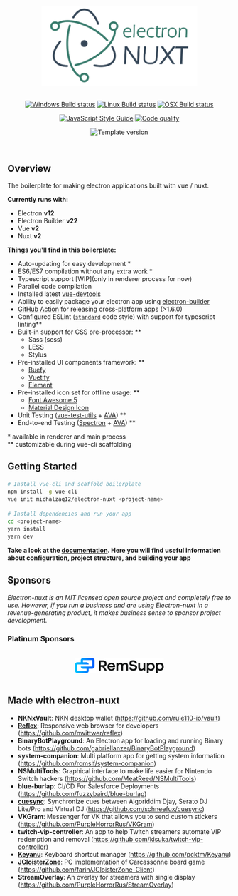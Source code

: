 

<div align="center">
<br>
<img width="350" src="./docs/.vuepress/images/electron-nuxt.png" alt="electron-nuxt">
<br>
<br>
</div>

<div align="center">

[![Windows Build status](https://img.shields.io/github/workflow/status/michalzaq12/electron-nuxt/os-windows?label=WINDOWS&style=for-the-badge)](https://github.com/michalzaq12/electron-nuxt/actions)
[![Linux Build status](https://img.shields.io/github/workflow/status/michalzaq12/electron-nuxt/os-linux?label=LINUX&style=for-the-badge)](https://github.com/michalzaq12/electron-nuxt/actions)
[![OSX Build status](https://img.shields.io/github/workflow/status/michalzaq12/electron-nuxt/os-mac?label=MACOS&style=for-the-badge)](https://github.com/michalzaq12/electron-nuxt/actions)

</div>

<div align="center">

[![JavaScript Style Guide](https://img.shields.io/badge/code_style-standard-brightgreen.svg?style=for-the-badge&color=yellow)](https://standardjs.com)
[![Code quality](https://img.shields.io/codefactor/grade/github/michalzaq12/electron-nuxt.svg?style=for-the-badge)](https://www.codefactor.io/repository/github/michalzaq12/electron-nuxt)

![Template version](https://img.shields.io/github/package-json/version/michalzaq12/electron-nuxt.svg?label=TEMPLATE%20VERSION&style=for-the-badge)

</div>

<br>

## Overview

The boilerplate for making electron applications built with vue / nuxt.

**Currently runs with:**

- Electron **v12**
- Electron Builder **v22**
- Vue **v2**
- Nuxt **v2**

**Things you'll find in this boilerplate:**

* Auto-updating for easy development \*
* ES6/ES7 compilation without any extra work \*
* Typescript support [WIP](only in renderer process for now)
* Parallel code compilation
* Installed latest [vue-devtools](https://github.com/vuejs/vue-devtools)
* Ability to easily package your electron app using [electron-builder](https://github.com/electron-userland/electron-builder)
* [GitHub Action](https://github.com/michalzaq12/action-electron-nuxt) for releasing cross-platform apps (>1.6.0)
* Configured ESLint ([`standard`](https://github.com/feross/standard) code style) with support for typescript linting\**
* Built-in support for CSS pre-processor: \**
    * Sass (scss)
    * LESS
    * Stylus
* Pre-installed UI components framework: \**
    * [Buefy](https://buefy.org)
    * [Vuetify](https://vuetifyjs.com/en/)
    * [Element](https://element.eleme.io/#/en-US)
* Pre-installed icon set for offline usage: \**
    * [Font Awesome 5](https://fontawesome.com/icons)
    * [Material Design Icon](https://materialdesignicons.com)
* Unit Testing \([vue-test-utils](https://vue-test-utils.vuejs.org) + [AVA](https://github.com/avajs/ava)\) \**
* End-to-end Testing \([Spectron](https://github.com/electron/spectron) + [AVA](https://github.com/avajs/ava)\) \** 

\* available in renderer and main process <br>
\** customizable during vue-cli scaffolding



## Getting Started

```bash
# Install vue-cli and scaffold boilerplate
npm install -g vue-cli
vue init michalzaq12/electron-nuxt <project-name>

# Install dependencies and run your app
cd <project-name>
yarn install
yarn dev 
```

**Take a look at the [documentation](https://michalzaq12.github.io/electron-nuxt/). Here you will find useful information about configuration, project structure, and building your app**

## Sponsors

*Electron-nuxt is an MIT licensed open source project and completely free to use. However, 
if you run a business and are using Electron-nuxt in a revenue-generating product, 
it makes business sense to sponsor project development.*

### Platinum Sponsors

<div align="center">
<br>
<a href="https://remsupp.com"><img width="200" src="./docs/.vuepress/images/remsupp.svg" alt="RemSupp"></a>
<br>
<br>
</div>


## Made with electron-nuxt

* **NKNxVault**: NKN desktop wallet (https://github.com/rule110-io/vault)
* [**Reflex**](https://reflexapp.nickwittwer.com): Responsive web browser for developers (https://github.com/nwittwer/reflex)
* **BinaryBotPlayground**: An Electron app for loading and running Binary bots (https://github.com/gabriellanzer/BinaryBotPlayground)
* **system-companion**: Multi platform app for getting system information (https://github.com/romslf/system-companion)
* **NSMultiTools**: Graphical interface to make life easier for Nintendo Switch hackers (https://github.com/MeatReed/NSMultiTools)
* **blue-burlap**: CI/CD For Salesforce Deployments (https://github.com/fuzzybaird/blue-burlap)
* [**cuesync**](https://cuesync.pro/): Synchronize cues between Algoriddim Djay, Serato DJ Lite/Pro and Virtual DJ (https://github.com/schneefux/cuesync)
* **VKGram**: Messenger for VK that allows you to send custom stickers (https://github.com/PurpleHorrorRus/VKGram)
* **twitch-vip-controller**: An app to help Twitch streamers automate VIP redemption and removal (https://github.com/kisuka/twitch-vip-controller)
* [**Keyanu**](https://cloud.kopanko.com/index.php/s/t7karHgpWLqdinA): Keyboard shortcut manager (https://github.com/pcktm/Keyanu)
* [**JCloisterZone**](https://jcloisterzone.com/en/): PC implementation of Carcassonne board game (https://github.com/farin/JCloisterZone-Client)
* **StreamOverlay**: An overlay for streamers with single display (https://github.com/PurpleHorrorRus/StreamOverlay)
